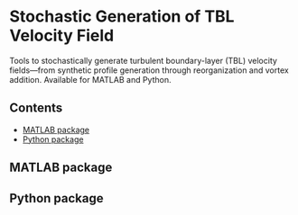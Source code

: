 # Stochastic Generation of TBL Velocity Field

Tools to stochastically generate turbulent boundary-layer (TBL) velocity fields—from synthetic profile generation through reorganization and vortex addition. Available for MATLAB and Python.

## Contents
- [MATLAB package](#matlab-package)
- [Python package](#python-package)

## MATLAB package
<!-- brief blurb or link to docs/install/usage -->
<!-- e.g., Installation, Quickstart, API, Examples -->

## Python package
<!-- brief blurb or link to docs/install/usage -->
